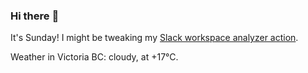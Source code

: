 ### Hi there :wave:

It's Sunday! I might be tweaking my [Slack workspace analyzer action](https://github.com/bewuethr/slack-analyzer).

Weather in Victoria BC: cloudy, at +17°C.
